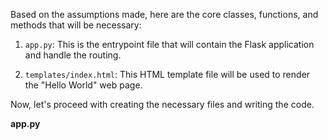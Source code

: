Based on the assumptions made, here are the core classes, functions, and methods that will be necessary:

1. `app.py`: This is the entrypoint file that will contain the Flask application and handle the routing.

2. `templates/index.html`: This HTML template file will be used to render the "Hello World" web page.

Now, let's proceed with creating the necessary files and writing the code.

**app.py**
